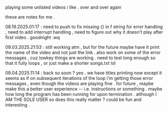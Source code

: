 playing some unlisted videos i like . over and over again


these are notes for me .

08.19.2025.01:17 : need to push to fix missing {} in f string for error handling , need to add interrupt handling , need to figure out why it doesn't play after first video . goodnight :wq

09.03.2025.21:53 : still working atm , but for the future maybe have it print the name of the video and not just the link . also work on some of the error messages , cuz lowkey things are working . need to test long enough so that it fully loops , or just make a shorter songs.txt lol

09.04.2025.11:14 : back so soon ? yes . we have titles printing now except it seems as if on subsequent iterations of the loop i'm getting those error messages , even though the videos are playing fine . for future , maybe make this a better user experience -- i.e. instructions or something . maybe how long the program has been running for upon termination . although I AM THE SOLE USER so does this really matter ? could be fun and interesting .
